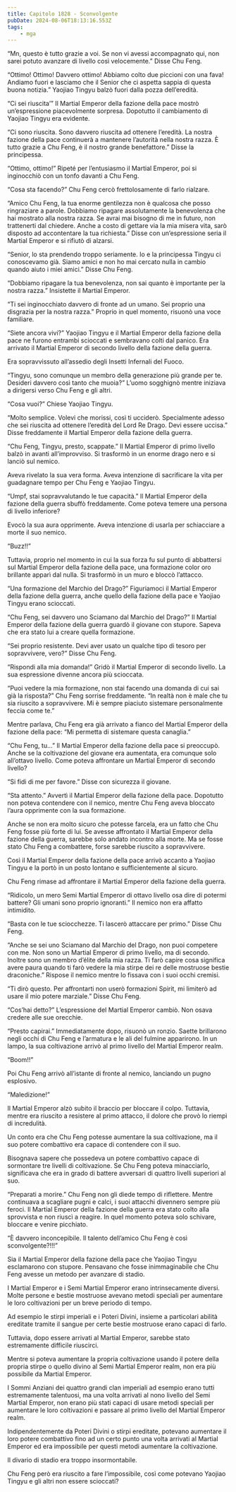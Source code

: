 ```yaml
---
title: Capitolo 1828 - Sconvolgente
pubDate: 2024-08-06T18:13:16.553Z
tags:
    - mga
---
```



“Mn, questo è tutto grazie a voi. Se non vi avessi accompagnato qui, non sarei potuto avanzare di livello così velocemente.” Disse Chu Feng.

“Ottimo! Ottimo! Davvero ottimo! Abbiamo colto due piccioni con una fava! Andiamo fuori e lasciamo che il Senior che ci aspetta sappia di questa buona notizia.” Yaojiao Tingyu balzò fuori dalla pozza dell’eredità.

“Ci sei riuscita’” Il Martial Emperor della fazione della pace mostrò un’espressione piacevolmente sorpresa. Dopotutto il cambiamento di Yaojiao Tingyu era evidente.


“Ci sono riuscita. Sono davvero riuscita ad ottenere l’eredità. La nostra fazione della pace continuerà a mantenere l’autorità nella nostra razza. È tutto grazie a Chu Feng, è il nostro grande benefattore.” Disse la principessa.

“Ottimo, ottimo!” Ripeté per l’entusiasmo il Martial Emperor, poi si inginocchiò con un tonfo davanti a Chu Feng.

“Cosa sta facendo?” Chu Feng cercò frettolosamente di farlo rialzare.

“Amico Chu Feng, la tua enorme gentilezza non è qualcosa che posso ringraziare a parole. Dobbiamo ripagare assolutamente la benevolenza che hai mostrato alla nostra razza. Se avrai mai bisogno di me in futuro, non trattenerti dal chiedere. Anche a costo di gettare via la mia misera vita, sarò disposto ad accontentare la tua richiesta.” Disse con un’espressione seria il Martial Emperor e si rifiutò di alzarsi.

“Senior, lo sta prendendo troppo seriamente. Io e la principessa Tingyu ci conoscevamo già. Siamo amici e non ho mai cercato nulla in cambio quando aiuto i miei amici.” Disse Chu Feng.

“Dobbiamo ripagare la tua benevolenza, non sai quanto è importante per la nostra razza.” Insistette il Martial Emperor.

“Ti sei inginocchiato davvero di fronte ad un umano. Sei proprio una disgrazia per la nostra razza.” Proprio in quel momento, risuonò una voce familiare.


“Siete ancora vivi?” Yaojiao Tingyu e il Martial Emperor della fazione della pace ne furono entrambi scioccati e sembravano colti dal panico. Era arrivato il Martial Emperor di secondo livello della fazione della guerra.


Era sopravvissuto all’assedio degli Insetti Infernali del Fuoco.


“Tingyu, sono comunque un membro della generazione più grande per te. Desideri davvero così tanto che muoia?” L’uomo sogghignò mentre iniziava a dirigersi verso Chu Feng e gli altri.

“Cosa vuoi?” Chiese Yaojiao Tingyu.

“Molto semplice. Volevi che morissi, così ti ucciderò. Specialmente adesso che sei riuscita ad ottenere l’eredità del Lord Re Drago. Devi essere uccisa.” Disse freddamente il Martial Emperor della fazione della guerra.

“Chu Feng, Tingyu, presto, scappate.” Il Martial Emperor di primo livello balzò in avanti all’improvviso. Si trasformò in un enorme drago nero e si lanciò sul nemico.


Aveva rivelato la sua vera forma. Aveva intenzione di sacrificare la vita per guadagnare tempo per Chu Feng e Yaojiao Tingyu.


“Umpf, stai sopravvalutando le tue capacità.” Il Martial Emperor della fazione della guerra sbuffò freddamente. Come poteva temere una persona di livello inferiore?


Evocò la sua aura opprimente. Aveva intenzione di usarla per schiacciare a morte il suo nemico.


“Buzz!!”


Tuttavia, proprio nel momento in cui la sua forza fu sul punto di abbattersi sul Martial Emperor della fazione della pace, una formazione color oro brillante apparì dal nulla. Si trasformò in un muro e bloccò l’attacco.

“Una formazione del Marchio del Drago?” Figuriamoci il Martial Emperor della fazione della guerra, anche quello della fazione della pace e Yaojiao Tingyu erano scioccati.


“Chu Feng, sei davvero uno Sciamano dal Marchio del Drago?” Il Martial Emperor della fazione della guerra guardò il giovane con stupore. Sapeva che era stato lui a creare quella formazione.

“Sei proprio resistente. Devi aver usato un qualche tipo di tesoro per sopravvivere, vero?” Disse Chu Feng.


“Rispondi alla mia domanda!” Gridò il Martial Emperor di secondo livello. La sua espressione divenne ancora più scioccata.


“Puoi vedere la mia formazione, non stai facendo una domanda di cui sai già la risposta?” Chu Feng sorrise freddamente. “In realtà non è male che tu sia riuscito a sopravvivere. Mi è sempre piaciuto sistemare personalmente feccia come te.”


Mentre parlava, Chu Feng era già arrivato a fianco del Martial Emperor della fazione della pace: “Mi permetta di sistemare questa canaglia.”


“Chu Feng, tu…” Il Martial Emperor della fazione della pace si preoccupò. Anche se la coltivazione del giovane era aumentata, era comunque solo all’ottavo livello. Come poteva affrontare un Martial Emperor di secondo livello?

“Si fidi di me per favore.” Disse con sicurezza il giovane.


“Sta attento.” Avvertì il Martial Emperor della fazione della pace. Dopotutto non poteva contendere con il nemico, mentre Chu Feng aveva bloccato l’aura opprimente con la sua formazione.


Anche se non era molto sicuro che potesse farcela, era un fatto che Chu Feng fosse più forte di lui. Se avesse affrontato il Martial Emperor della fazione della guerra, sarebbe solo andato incontro alla morte. Ma se fosse stato Chu Feng a combattere, forse sarebbe riuscito a sopravvivere.


Così il Martial Emperor della fazione della pace arrivò accanto a Yaojiao Tingyu e la portò in un posto lontano e sufficientemente al sicuro.


Chu Feng rimase ad affrontare il Martial Emperor della fazione della guerra.

“Ridicolo, un mero Semi Martial Emperor di ottavo livello osa dire di potermi battere? Gli umani sono proprio ignoranti.” Il nemico non era affatto intimidito.


“Basta con le tue sciocchezze. Ti lascerò attaccare per primo.” Disse Chu Feng.


“Anche se sei uno Sciamano dal Marchio del Drago, non puoi competere con me. Non sono un Martial Emperor di primo livello, ma di secondo. Inoltre sono un membro d’élite della mia razza. Ti farò capire cosa significa avere paura quando ti farò vedere la mia stirpe dei re delle mostruose bestie draconiche.” Rispose il nemico mentre lo fissava con i suoi occhi cremisi.


“Ti dirò questo. Per affrontarti non userò formazioni Spirit, mi limiterò ad usare il mio potere marziale.” Disse Chu Feng.

“Cos’hai detto?” L’espressione del Martial Emperor cambiò. Non osava credere alle sue orecchie.


“Presto capirai.” Immediatamente dopo, risuonò un ronzio. Saette brillarono negli occhi di Chu Feng e l’armatura e le ali del fulmine apparirono. In un lampo, la sua coltivazione arrivò al primo livello del Martial Emperor realm.


“Boom!!”


Poi Chu Feng arrivò all’istante di fronte al nemico, lanciando un pugno esplosivo.


“Maledizione!”


Il Martial Emperor alzò subito il braccio per bloccare il colpo. Tuttavia, mentre era riuscito a resistere al primo attacco, il dolore che provò lo riempì di incredulità.


Un conto era che Chu Feng potesse aumentare la sua coltivazione, ma il suo potere combattivo era capace di contendere con il suo.


Bisognava sapere che possedeva un potere combattivo capace di sormontare tre livelli di coltivazione. Se Chu Feng poteva minacciarlo, significava che era in grado di battere avversari di quattro livelli superiori al suo.

“Preparati a morire.” Chu Feng non gli diede tempo di riflettere. Mentre continuava a scagliare pugni e calci, i suoi attacchi divennero sempre più feroci. Il Martial Emperor della fazione della guerra era stato colto alla sprovvista e non riuscì a reagire. In quel momento poteva solo schivare, bloccare e venire picchiato.


“È davvero inconcepibile. Il talento dell’amico Chu Feng è così sconvolgente?!!!”


Sia il Martial Emperor della fazione della pace che Yaojiao Tingyu esclamarono con stupore. Pensavano che fosse inimmaginabile che Chu Feng avesse un metodo per avanzare di stadio.


I Martial Emperor e i Semi Martial Emperor erano intrinsecamente diversi. Molte persone e bestie mostruose avevano metodi speciali per aumentare le loro coltivazioni per un breve periodo di tempo.

Ad esempio le stirpi imperiali e i Poteri Divini, insieme a particolari abilità ereditate tramite il sangue per certe bestie mostruose erano capaci di farlo.


Tuttavia, dopo essere arrivati al Martial Emperor, sarebbe stato estremamente difficile riuscirci.


Mentre si poteva aumentare la propria coltivazione usando il potere della propria stirpe o quello divino al Semi Martial Emperor realm, non era più possibile da Martial Emperor.


I Sommi Anziani dei quattro grandi clan imperiali ad esempio erano tutti estremamente talentuosi, ma una volta arrivati al nono livello del Semi Martial Emperor, non erano più stati capaci di usare metodi speciali per aumentare le loro coltivazioni e passare al primo livello del Martial Emperor realm.


Indipendentemente da Poteri Divini o stirpi ereditate, potevano aumentare il loro potere combattivo fino ad un certo punto una volta arrivati al Martial Emperor ed era impossibile per questi metodi aumentare la coltivazione.


Il divario di stadio era troppo insormontabile.


Chu Feng però era riuscito a fare l’impossibile, così come potevano Yaojiao Tingyu e gli altri non essere scioccati?



